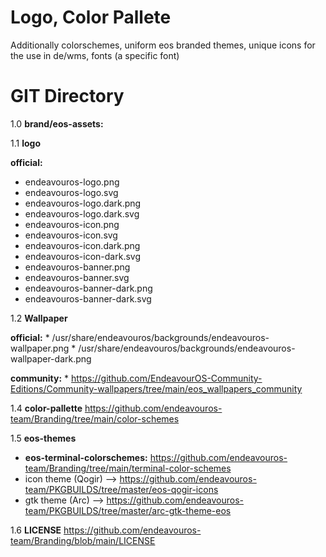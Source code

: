 # Logo, Color Pallete

Additionally colorschemes, uniform eos branded themes, unique icons for the use in de/wms, fonts (a specific font)

# GIT Directory

1.0 **brand/eos-assets:**	

1.1 **logo**
   
**official:**
- endeavouros-logo.png
- endeavouros-logo.svg
- endeavouros-logo.dark.png
- endeavouros-logo.dark.svg
- endeavouros-icon.png
- endeavouros-icon.svg
- endeavouros-icon.dark.png
- endeavouros-icon-dark.svg
- endeavouros-banner.png
- endeavouros-banner.svg
- endeavouros-banner-dark.png
- endeavouros-banner-dark.svg

1.2 **Wallpaper**

**official:**
	* /usr/share/endeavouros/backgrounds/endeavouros-wallpaper.png
	* /usr/share/endeavouros/backgrounds/endeavouros-wallpaper-dark.png
     
**community:**
	* https://github.com/EndeavourOS-Community-Editions/Community-wallpapers/tree/main/eos_wallpapers_community
		    
1.4  **color-pallette**
https://github.com/endeavouros-team/Branding/tree/main/color-schemes

1.5 **eos-themes**

* **eos-terminal-colorschemes:**
https://github.com/endeavouros-team/Branding/tree/main/terminal-color-schemes
* icon theme (Qogir) --> https://github.com/endeavouros-team/PKGBUILDS/tree/master/eos-qogir-icons
* gtk theme (Arc) --> https://github.com/endeavouros-team/PKGBUILDS/tree/master/arc-gtk-theme-eos

1.6 **LICENSE**
https://github.com/endeavouros-team/Branding/blob/main/LICENSE







